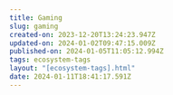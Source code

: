 ```yaml
---
title: Gaming
slug: gaming
created-on: 2023-12-20T13:24:23.947Z
updated-on: 2024-01-02T09:47:15.009Z
published-on: 2024-01-05T11:05:12.994Z
tags: ecosystem-tags
layout: "[ecosystem-tags].html"
date: 2024-01-11T18:41:17.591Z
---
```

